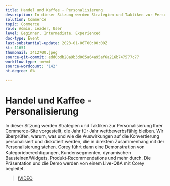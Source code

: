 ```yaml
---
title: Handel und Kaffee - Personalisierung
description: In dieser Sitzung werden Strategien und Taktiken zur Personalisierung Ihrer Commerce-Site vorgestellt, die Jahr für Jahr wettbewerbsfähig bleiben. Wir überprüfen, warum, was und wie die Auswirkungen auf die Konvertierung personalisiert und diskutiert werden, die in direktem Zusammenhang mit der Personalisierung stehen. Corey führt dann eine Demonstration von Kategorieberechtigungen, Kundensegmenten, dynamischen Bausteinen/Widgets, Produkt-Recommendations und mehr durch. Die Präsentation und die Demo werden von einem Live-Q&A mit Corey begleitet.
solution: Commerce
topic: Commerce
role: Admin, Leader, User
level: Beginner, Intermediate, Experienced
doc-type: Event
last-substantial-update: 2023-01-06T00:00:00Z
kt: 11651
thumbnail: 3412700.jpeg
source-git-commit: edd0bdb28a9b3d065a64a95af6a216b747577c77
workflow-type: tm+mt
source-wordcount: '142'
ht-degree: 0%

---
```


# Handel und Kaffee - Personalisierung

In dieser Sitzung werden Strategien und Taktiken zur Personalisierung Ihrer Commerce-Site vorgestellt, die Jahr für Jahr wettbewerbsfähig bleiben. Wir überprüfen, warum, was und wie die Auswirkungen auf die Konvertierung personalisiert und diskutiert werden, die in direktem Zusammenhang mit der Personalisierung stehen. Corey führt dann eine Demonstration von Kategorieberechtigungen, Kundensegmenten, dynamischen Bausteinen/Widgets, Produkt-Recommendations und mehr durch. Die Präsentation und die Demo werden von einem Live-Q&amp;A mit Corey begleitet.

>[!VIDEO](https://video.tv.adobe.com/v/3412700/?quality=12&learn=on)
